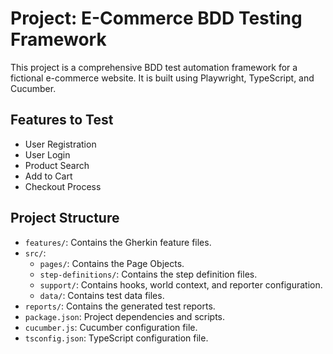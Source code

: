 # Project: E-Commerce BDD Testing Framework

This project is a comprehensive BDD test automation framework for a fictional e-commerce website. It is built using Playwright, TypeScript, and Cucumber.

## Features to Test

- User Registration
- User Login
- Product Search
- Add to Cart
- Checkout Process

## Project Structure

- `features/`: Contains the Gherkin feature files.
- `src/`:
  - `pages/`: Contains the Page Objects.
  - `step-definitions/`: Contains the step definition files.
  - `support/`: Contains hooks, world context, and reporter configuration.
  - `data/`: Contains test data files.
- `reports/`: Contains the generated test reports.
- `package.json`: Project dependencies and scripts.
- `cucumber.js`: Cucumber configuration file.
- `tsconfig.json`: TypeScript configuration file.